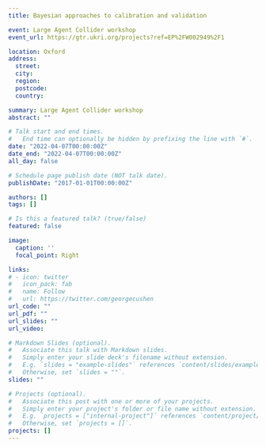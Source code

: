 ```yaml
---
title: Bayesian approaches to calibration and validation

event: Large Agent Collider workshop
event_url: https://gtr.ukri.org/projects?ref=EP%2FW002949%2F1

location: Oxford
address:
  street:
  city:
  region:
  postcode:
  country: 

summary: Large Agent Collider workshop
abstract: ""

# Talk start and end times.
#   End time can optionally be hidden by prefixing the line with `#`.
date: "2022-04-07T00:00:00Z"
date_end: "2022-04-07T00:00:00Z"
all_day: false

# Schedule page publish date (NOT talk date).
publishDate: "2017-01-01T00:00:00Z"

authors: []
tags: []

# Is this a featured talk? (true/false)
featured: false

image:
  caption: ''
  focal_point: Right

links:
# - icon: twitter
#   icon_pack: fab
#   name: Follow
#   url: https://twitter.com/georgecushen
url_code: ""
url_pdf: ""
url_slides: ""
url_video: 

# Markdown Slides (optional).
#   Associate this talk with Markdown slides.
#   Simply enter your slide deck's filename without extension.
#   E.g. `slides = "example-slides"` references `content/slides/example-slides.md`.
#   Otherwise, set `slides = ""`.
slides: ""

# Projects (optional).
#   Associate this post with one or more of your projects.
#   Simply enter your project's folder or file name without extension.
#   E.g. `projects = ["internal-project"]` references `content/project/deep-learning/index.md`.
#   Otherwise, set `projects = []`.
projects: []
---
```

